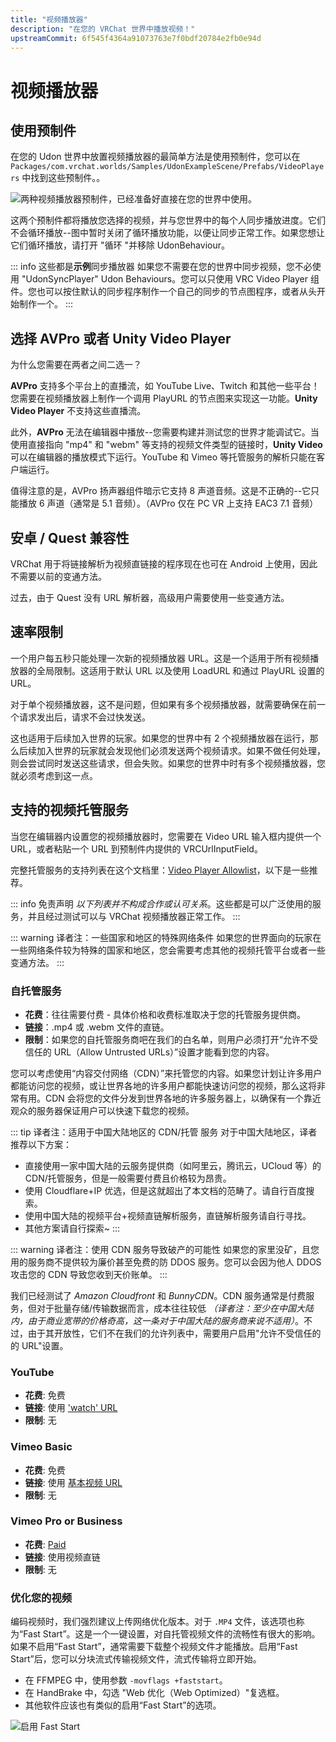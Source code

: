 ```yaml
---
title: "视频播放器"
description: "在您的 VRChat 世界中播放视频！"
upstreamCommit: 6f545f4364a91073763e7f0bdf20784e2fb0e94d
---
```


# 视频播放器

## 使用预制件

在您的 Udon 世界中放置视频播放器的最简单方法是使用预制件，您可以在 `Packages/com.vrchat.worlds/Samples/UdonExampleScene/Prefabs/VideoPlayers` 中找到这些预制件。。

![两种视频播放器预制件，已经准备好直接在您的世界中使用。](/creators.vrchat.com/images/worlds/video-players-aae04e6-video-player-prefabs.png)

这两个预制件都将播放您选择的视频，并与您世界中的每个人同步播放进度。它们不会循环播放--图中暂时关闭了循环播放功能，以便让同步正常工作。如果您想让它们循环播放，请打开 "循环 "并移除 UdonBehaviour。

::: info 这些都是**示例**同步播放器
如果您不需要在您的世界中同步视频，您不必使用 "UdonSyncPlayer" Udon Behaviours。您可以只使用 VRC Video Player 组件。您也可以按住默认的同步程序制作一个自己的同步的节点图程序，或者从头开始制作一个。
:::

## 选择 AVPro 或者 Unity Video Player

为什么您需要在两者之间二选一？

**AVPro** 支持多个平台上的直播流，如 YouTube Live、Twitch 和其他一些平台！您需要在视频播放器上制作一个调用 PlayURL 的节点图来实现这一功能。**Unity Video Player** 不支持这些直播流。

此外，**AVPro** 无法在编辑器中播放--您需要构建并测试您的世界才能调试它。当使用直接指向 "mp4" 和 "webm" 等支持的视频文件类型的链接时，**Unity Video**可以在编辑器的播放模式下运行。YouTube 和 Vimeo 等托管服务的解析只能在客户端运行。

值得注意的是，AVPro 扬声器组件暗示它支持 8 声道音频。这是不正确的--它只能播放 6 声道（通常是 5.1 音频）。（AVPro 仅在 PC VR 上支持 EAC3 7.1 音频）

## 安卓 / Quest 兼容性

VRChat 用于将链接解析为视频直链接的程序现在也可在 Android 上使用，因此不需要以前的变通方法。

过去，由于 Quest 没有 URL 解析器，高级用户需要使用一些变通方法。

## 速率限制

一个用户每五秒只能处理一次新的视频播放器 URL。这是一个适用于所有视频播放器的全局限制。这适用于默认 URL 以及使用 LoadURL 和通过 PlayURL 设置的 URL。

对于单个视频播放器，这不是问题，但如果有多个视频播放器，就需要确保在前一个请求发出后，请求不会过快发送。

这也适用于后续加入世界的玩家。如果您的世界中有 2 个视频播放器在运行，那么后续加入世界的玩家就会发现他们必须发送两个视频请求。如果不做任何处理，则会尝试同时发送这些请求，但会失败。如果您的世界中时有多个视频播放器，您就必须考虑到这一点。

## 支持的视频托管服务

当您在编辑器内设置您的视频播放器时，您需要在 Video URL 输入框内提供一个 URL，或者粘贴一个 URL 到预制件内提供的 VRCUrlInputField。

完整托管服务的支持列表在这个文档里：[Video Player Allowlist](/creators.vrchat.com/worlds/udon/video-players/www-whitelist)，以下是一些推荐。

::: info 免责声明
_以下列表并不构成合作或认可关系_。这些都是可以广泛使用的服务，并且经过测试可以与 VRChat 视频播放器正常工作。
:::

::: warning 译者注：一些国家和地区的特殊网络条件
如果您的世界面向的玩家在一些网络条件较为特殊的国家和地区，您会需要考虑其他的视频托管平台或者一些变通方法。
:::

### 自托管服务

- **花费**：往往需要付费 - 具体价格和收费标准取决于您的托管服务提供商。
- **链接**：.mp4 或 .webm 文件的直链。
- **限制**：如果您的自托管服务商吧在我们的白名单，则用户必须打开“允许不受信任的 URL（Allow Untrusted URLs）”设置才能看到您的内容。

您可以考虑使用“内容交付网络（CDN）”来托管您的内容。如果您计划让许多用户都能访问您的视频，或让世界各地的许多用户都能快速访问您的视频，那么这将非常有用。CDN 会将您的文件分发到世界各地的许多服务器上，以确保有一个靠近观众的服务器保证用户可以快速下载您的视频。

::: tip 译者注：适用于中国大陆地区的 CDN/托管 服务
对于中国大陆地区，译者推荐以下方案：

- 直接使用一家中国大陆的云服务提供商（如阿里云，腾讯云，UCloud 等）的 CDN/托管服务，但是一般需要付费且价格较为昂贵。
- 使用 Cloudflare+IP 优选，但是这就超出了本文档的范畴了。请自行百度搜索。
- 使用中国大陆的视频平台+视频直链解析服务，直链解析服务请自行寻找。
- 其他方案请自行探索~
:::

::: warning 译者注：使用 CDN 服务导致破产的可能性
如果您的家里没矿，且您用的服务商不提供较为廉价甚至免费的防 DDOS 服务。您可以会因为他人 DDOS 攻击您的 CDN 导致您收到天价账单。
:::

我们已经测试了 _Amazon Cloudfront_ 和 _BunnyCDN_。CDN 服务通常是付费服务，但对于批量存储/传输数据而言，成本往往较低 _（译者注：至少在中国大陆内，由于商业宽带的价格奇高，这一条对于中国大陆的服务商来说不适用）_。不过，由于其开放性，它们不在我们的允许列表中，需要用户启用"允许不受信任的 的 URL"设置。

### YouTube

- **花费**: 免费
- **链接**: 使用 ['watch' URL](https://www.youtube.com/watch?v=8yaQY0arCnc)
- **限制**: 无

### Vimeo Basic

- **花费**: 免费
- **链接**: 使用 [基本视频 URL](https://vimeo.com/383935156)
- **限制**: 无

### Vimeo Pro or Business

- **花费**: [Paid](https://vimeo.com/upgrade)
- **链接**: 使用视频直链
- **限制**: 无

### 优化您的视频

编码视频时，我们强烈建议上传网络优化版本。对于 `.MP4` 文件，该选项也称为“Fast Start”。这是一个一键设置，对自托管视频文件的流畅性有很大的影响。如果不启用“Fast Start”，通常需要下载整个视频文件才能播放。启用“Fast Start”后，您可以分块流式传输视频文件，流式传输将立即开始。

- 在 FFMPEG 中，使用参数 `-movflags +faststart`。
- 在 HandBrake 中，勾选 "Web 优化（Web Optimized）"复选框。
- 其他软件应该也有类似的启用“Fast Start”的选项。

![启用 Fast Start](/creators.vrchat.com/images/worlds/video-players-dc8e54f-image.png)
